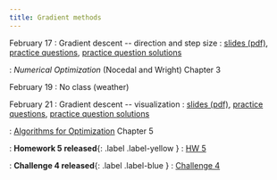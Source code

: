 ```yaml
---
title: Gradient methods
---
```


February 17
: Gradient descent -- direction and step size
  : [slides (pdf)](https://sta379-s25.github.io/slides/lecture_14.pdf), [practice questions](https://sta379-s25.github.io/practice_questions/pq_14.html), [practice question solutions](https://sta379-s25.github.io/practice_questions/pq_14_solutions.html)
  
: *Numerical Optimization* (Nocedal and Wright) Chapter 3
  

February 19
: No class (weather)

February 21
: Gradient descent -- visualization
  : [slides (pdf)](https://sta379-s25.github.io/slides/lecture_15.pdf), [practice questions](https://sta379-s25.github.io/practice_questions/pq_15.html), [practice question solutions](https://sta379-s25.github.io/practice_questions/pq_15_solutions.html)
  
: [Algorithms for Optimization](https://algorithmsbook.com/optimization/files/optimization.pdf) Chapter 5

: **Homework 5 released**{: .label .label-yellow }
  : [HW 5](https://sta379-s25.github.io/homework/hw5.html)
  
: **Challenge 4 released**{: .label .label-blue }
  : [Challenge 4](https://sta379-s25.github.io/challenges/challenge_4.html)